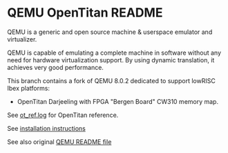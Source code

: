 # QEMU OpenTitan README

QEMU is a generic and open source machine & userspace emulator and virtualizer.

QEMU is capable of emulating a complete machine in software without any need for hardware
virtualization support. By using dynamic translation, it achieves very good performance.

This branch contains a fork of QEMU 8.0.2 dedicated to support lowRISC Ibex platforms:
  * OpenTitan Darjeeling with FPGA "Bergen Board" CW310 memory map.

See [ot_ref.log](hw/opentitan/ot_ref.log) for OpenTitan reference.

See [installation instructions](docs/opentitan/index.md)

See also original [QEMU README file](README_QEMU.rst)
